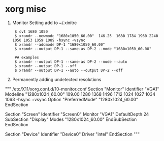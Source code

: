 xorg misc
=========

1. Monitor Setting add to ~/.xinitrc

        $ cvt 1680 1050
        $ xrandr --newmode "1680x1050_60.00"  146.25  1680 1784 1960 2240  1050 1053 1059 1089 -hsync +vsync
        $ xrandr --addmode DP-1 "1680x1050_60.00"
        $ xrandr --output DP-1 --same-as DP-2 --mode "1680x1050_60.00"
        
        ## examples
        $ xrandr --output DP-1 --same-as DP-2 --mode --auto
        $ xrandr --output DP-1 --off
        $ xrandr --output DP-1 --auto --output DP-2 --off

2. Permanently adding undetected resolutions

"""
/etc/X11/xorg.conf.d/10-monitor.conf
Section "Monitor"
    Identifier "VGA1"
    Modeline "1280x1024_60.00"  109.00  1280 1368 1496 1712  1024 1027 1034 1063 -hsync +vsync
    Option "PreferredMode" "1280x1024_60.00"
EndSection

Section "Screen"
    Identifier "Screen0"
    Monitor "VGA1"
    DefaultDepth 24
    SubSection "Display"
        Modes "1280x1024_60.00"
    EndSubSection
EndSection

Section "Device"
    Identifier "Device0"
    Driver "intel"
EndSection
"""

